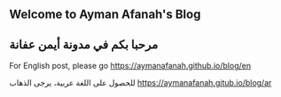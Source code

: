 ## Welcome to Ayman Afanah's Blog
## مرحبا بكم في مدونة أيمن عفانة

For English post, please go https://aymanafanah.github.io/blog/en

للحصول على اللغة عربية، يرجى الذهاب https://aymanafanah.gitub.io/blog/ar
